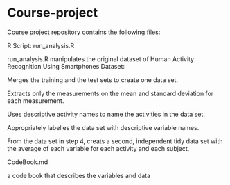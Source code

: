 # Course-project
Course project
repository contains the following files:

R Script: run_analysis.R

run_analysis.R manipulates the original dataset of Human Activity Recognition Using Smartphones Dataset:

Merges the training and the test sets to create one data set.

Extracts only the measurements on the mean and standard deviation for each measurement.

Uses descriptive activity names to name the activities in the data set.

Appropriately labelles the data set with descriptive variable names.

From the data set in step 4, creats a second, independent tidy data set with the average of each variable for each activity and each subject.

CodeBook.md

a code book that describes the variables and data
